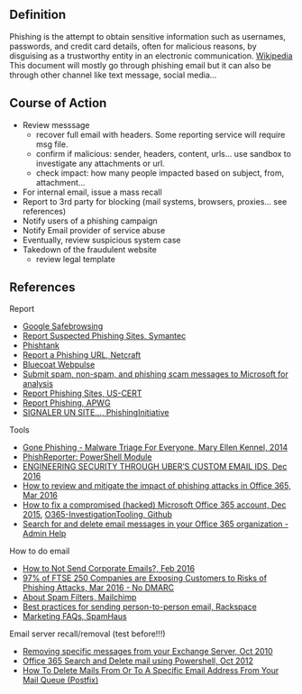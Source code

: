 
## Definition
Phishing is the attempt to obtain sensitive information such as usernames, passwords, and credit card details, often for malicious reasons, by disguising as a trustworthy entity in an electronic communication. [Wikipedia](https://en.wikipedia.org/wiki/Phishing)
This document will mostly go through phishing email but it can also be through other channel like text message, social media...

## Course of Action

* Review messsage
    * recover full email with headers. Some reporting service will require msg file.
    * confirm if malicious: sender, headers, content, urls... use sandbox to investigate any attachments or url.
    * check impact: how many people impacted based on subject, from, attachment...
* For internal email, issue a mass recall
* Report to 3rd party for blocking (mail systems, browsers, proxies... see references)
* Notify users of a phishing campaign
* Notify Email provider of service abuse
* Eventually, review suspicious system case
* Takedown of the fraudulent website
    * review legal template

## References

Report

* [Google Safebrowsing](https://safebrowsing.google.com/safebrowsing/report_phish/)
* [Report Suspected Phishing Sites, Symantec](https://submit.symantec.com/antifraud/phish.cgi)
* [Phishtank](https://www.phishtank.com/)
* [Report a Phishing URL, Netcraft](http://toolbar.netcraft.com/report_url)
* [Bluecoat Webpulse](https://sitereview.bluecoat.com/sitereview.jsp)
* [Submit spam, non-spam, and phishing scam messages to Microsoft for analysis](https://technet.microsoft.com/en-us/library/jj200769(v=exchg.150).aspx)
* [Report Phishing Sites, US-CERT](https://www.us-cert.gov/report-phishing)
* [Report Phishing, APWG](https://apwg.org/report-phishing/)
* [SIGNALER UN SITE..., PhishingInitiative](https://phishing-initiative.fr/contrib/)

Tools

* [Gone Phishing - Malware Triage For Everyone, Mary Ellen Kennel, 2014](https://drive.google.com/file/d/0B0CinYp-Pe4-dmgzMW1VRmtTSVU/view)
* [PhishReporter: PowerShell Module](https://msadministrator.com/2015/11/05/phishreporter-powershell-module/)
* [ENGINEERING SECURITY THROUGH UBER’S CUSTOM EMAIL IDS, Dec 2016](https://eng.uber.com/custom-email-ids/)
* [How to review and mitigate the impact of phishing attacks in Office 365, Mar 2016](https://blogs.technet.microsoft.com/office365security/how-to-review-and-mitigate-the-impact-of-phishing-attacks-in-office-365/)
* [How to fix a compromised (hacked) Microsoft Office 365 account, Dec 2015](https://blogs.technet.microsoft.com/office365security/how-to-fix-a-compromised-hacked-microsoft-office-365-account/), [O365-InvestigationTooling, Github](https://github.com/OfficeDev/O365-InvestigationTooling/)
* [Search for and delete email messages in your Office 365 organization - Admin Help](https://support.office.com/en-gb/article/Search-for-and-delete-email-messages-in-your-Office-365-organization-Admin-Help-3526fd06-b45f-445b-aed4-5ebd37b3762a)

How to do email

* [How to Not Send Corporate Emails?, Feb 2016](https://blog.rootshell.be/2016/02/29/phishing-or-not-phishing/)
* [97% of FTSE 250 Companies are Exposing Customers to Risks of Phishing Attacks, Mar 2016 - No DMARC](http://www.informationsecuritybuzz.com/study-research/97-of-ftse-250-companies-are-exposing-customers-to-risks-of-phishing-attacks/)
* [About Spam Filters, Mailchimp](http://kb.mailchimp.com/delivery/spam-filters/about-spam-filters)
* [Best practices for sending person-to-person email, Rackspace](https://support.rackspace.com/how-to/best-practices-for-sending-person-to-person-email/)
* [Marketing FAQs, SpamHaus](https://www.spamhaus.org/faq/section/Marketing%20FAQs)

Email server recall/removal (test before!!!)

* [Removing specific messages from your Exchange Server, Oct 2010](https://blogs.technet.microsoft.com/exchange/2010/10/27/removing-specific-messages-from-your-exchange-server/)
* [Office 365 Search and Delete mail using Powershell, Oct 2012](https://www.resdevops.com/2012/10/26/office-365-search-and-delete-mail-using-powershell/)
* [How To Delete Mails From Or To A Specific Email Address From Your Mail Queue (Postfix)](https://www.howtoforge.com/delete-mails-to-or-from-a-specific-email-address-from-postfix-mail-queue)
